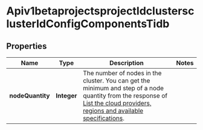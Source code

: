 
# Apiv1betaprojectsprojectIdclustersclusterIdConfigComponentsTidb

## Properties
Name | Type | Description | Notes
------------ | ------------- | ------------- | -------------
**nodeQuantity** | **Integer** | The number of nodes in the cluster. You can get the minimum and step of a node quantity from the response of [List the cloud providers, regions and available specifications](#tag/Cluster/operation/ListProviderRegions). | 



